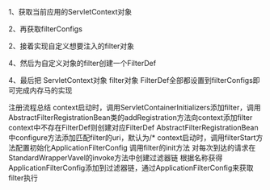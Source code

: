 1、获取当前应用的ServletContext对象

2、再获取filterConfigs

2、接着实现自定义想要注入的filter对象

4、然后为自定义对象的filter创建一个FilterDef

4、最后把 ServletContext对象 filter对象 FilterDef全部都设置到filterConfigs即可完成内存马的实现





注册流程总结
context启动时，调用ServletContainerInitializers添加filter，调用AbstractFilterRegistrationBean类的addRegistration方法向context添加filter
context中不存在FilterDef则创建对应FilterDef
AbstractFilterRegistrationBean中configure方法添加匹配filter的uri，默认为/*
context启动时，调用filterStart方法配置初始化ApplicationFilterConfig
调用filter的init方法
对每次到达的请求在StandardWrapperVavel的invoke方法中创建过滤器链
根据名称获得ApplicationFilterConfig添加到过滤器链，通过ApplicationFilterConfig来获取filter执行